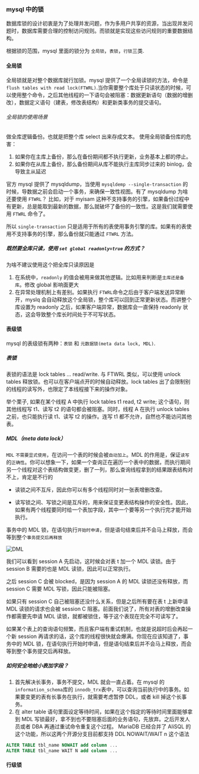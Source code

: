### mysql 中的锁
数据库锁的设计初衷是为了处理并发问题，作为多用户共享的资源，当出现并发问题时，数据库需要合理的控制访问规则。而锁就是实现这些访问规则的重要数据结构。

根据锁的范围，mysql 里面的锁分为 `全局锁`，`表锁`，`行锁`三类.

#### 全局锁
全局锁就是对整个数据库就行加锁。mysql 提供了一个全局读锁的方法，命令是 `flush tables with read lock(FTWRL)`.当你需要整个库处于只读状态的时候，可以使用整个命令，之后其他线程的一下语句会被阻塞：数据更新语句（数据的增删改），数据定义语句（建表，修改表结构）和更新类事务的提交语句。

###### 全局锁的使用场景
做全库逻辑备份。也就是把整个库 select 出来存成文本。
使用全局锁备份库的危害：
1. 如果你在主库上备份，那么在备份期间都不执行更新，业务基本上都的停止。
2. 如果你在从库上备份，那么备份期间从库不能执行主库同步过来的 binlog，会导致主从延迟

官方 mysql 提供了 mysqldump，当使用 `mysqldemp --single-transaction` 的时候，导数据之前会启动一个事务，来确保一致性视图。有了 mysqldump 为啥还要使用 `FTWRL`？ 比如，对于 myisam 这种不支持事务的引擎，如果备份过程中有更新，总是能取到最新的数据，那么就破坏了备份的一致性。这是我们就需要使用 `FTWRL` 命令了。

所以 `single-transaction` 只是适用于所有的表使用事务引擎的库。如果有的表使用不支持事务的引擎，那么备份就只能通过 `FTWRL` 方法。

##### 既然要全库只读，使用 `set global readonly=true` 的方式？
为啥不建议使用这个把全库只读原因是
1. 在系统中，`readonly` 的值会被用来做其他逻辑。比如用来判断是`主库还是备库`。修改 global 影响面更大
2. 在异常处理机制上有差别。如果执行 `FTWRL`命令之后由于客户端发送异常断开，myslq 会自动释放这个全局锁，整个库可以回到正常更新状态。而讲整个库设置为 readonly 之后，如果客户端异常，数据库会一直保持 readonly 状态，这会导致整个库长时间处于不可写状态。


#### 表级锁
mysql 的表级锁有两种：`表锁` 和 `元数据锁(meta data lock, MDL)`.

##### 表锁
表锁的语法是 lock tables ... read/write. 与 FTWRL 类似，可以使用 unlock tables 释放锁。也可以在客户端点开的时候自动释放。lock tables 出了会限制别的线程的读写外，也限定了本线程接下来的操作对象。

举个栗子, 如果在某个线程 A 中执行 lock tables t1 read, t2 write; 这个语句，则其他线程写 t1、读写 t2 的语句都会被阻塞。同时，线程 A 在执行 unlock tables 之前，也只能执行读 t1、读写 t2 的操作。连写 t1 都不允许，自然也不能访问其他表。


#####  MDL（meta data lock）
`MDL` `不需要显式使用`，在访问一个表的时候会被`自动加上`。MDL 的作用是，保证`读写`的`正确性`。你可以想象一下，如果一个查询正在遍历一个表中的数据，而执行期间另一个线程对这个表结构做变更，删了一列，那么查询线程拿到的结果跟表结构对不上，肯定是不行的

* 读锁之间不互斥，因此你可以有多个线程同时对一张表增删改查。

* 读写锁之间、写锁之间是互斥的，用来保证变更表结构操作的安全性。因此，如果有两个线程要同时给一个表加字段，其中一个要等另一个执行完才能开始执行。

事务中的 MDL 锁，在语句执行`开始时申请`，但是语句结束后并不会马上释放，而会等到整个`事务提交后再释放`

![DML](https://github.com/karepbq/pratice/blob/master/mysql/%E7%90%86%E8%AE%BA/img/DML.jpg)

我们可以看到 session A 先启动，这时候会对表 t 加一个 MDL 读锁。由于 session B 需要的也是 MDL 读锁，因此可以正常执行。

之后 session C 会被 blocked，是因为 session A 的 MDL 读锁还没有释放，而 session C 需要 MDL 写锁，因此只能被阻塞。

如果只有 session C 自己被阻塞还没什么关系，但是之后所有要在表 t 上新申请 MDL 读锁的请求也会被 session C 阻塞。前面我们说了，所有对表的增删改查操作都需要先申请 MDL 读锁，就都被锁住，等于这个表现在完全不可读写了。

如果某个表上的查询语句频繁，而且客户端有重试机制，也就是说超时后会再起一个新 session 再请求的话，这个库的线程很快就会爆满。你现在应该知道了，事务中的 MDL 锁，在语句执行开始时申请，但是语句结束后并不会马上释放，而会等到整个事务提交后再释放。

##### 如何安全地给小表加字段？
1. 首先解决长事务，事务不提交，MDL 就会一直占着。在 mysql 的 `information_schema`库的 `innodb_trx`表中，可以查询当前执行中的事务。如果要变更的表有长事务在执行，就需要考虑暂停 DDL，或者 kill 掉这个长事务。
2. 在 alter table 语句里面设定等待时间，如果在这个指定的等待时间里面能够拿到 MDL 写锁最好，拿不到也不要阻塞后面的业务语句，先放弃。之后开发人员或者 DBA 再通过重试命令重复这个过程。
MariaDB 已经合并了 AliSQL 的这个功能，所以这两个开源分支目前都支持 DDL NOWAIT/WAIT n 这个语法
```sql
ALTER TABLE tbl_name NOWAIT add column ...
ALTER TABLE tbl_name WAIT N add column ...
```

#### 行级锁
